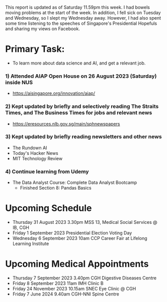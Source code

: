 This report is updated as of Saturday 11.59pm this week.  I had bowels moving problems at the start of the week.  In addition, I fell sick on Tuesday and Wednesday, so I slept my Wednesday away.  However, I had also spent some time listening to the speeches of Singapore's Presidential Hopefuls and sharing my views on Facebook.  

# Primary Task:
- To learn more about data science and AI, and get a relevant job.  

### 1) Attended AIAP Open House on 26 August 2023 (Saturday) inside NUS
- https://aisingapore.org/innovation/aiap/

### 2) Kept updated by briefly and selectively reading The Straits Times, and The Business Times for jobs and relevant news
- https://eresources.nlb.gov.sg/main/sphnewspapers

### 3) Kept updated by briefly reading newsletters and other news
- The Rundown AI
- Today's Hacker News
- MIT Technology Review

### 4) Continue learning from Udemy
- The Data Analyst Course: Complete Data Analyst Bootcamp
    - Finished Section 8: Pandas Basics

# Upcoming Schedule
- Thursday 31 August 2023 3.30pm MSS 13, Medical Social Services @ IB, CGH
- Friday 1 September 2023 Presidential Election Voting Day
- Wednesday 6 September 2023 10am CCP Career Fair at Lifelong Learning Institute

# Upcoming Medical Appointments
- Thursday 7 September 2023 3.40pm CGH Digestive Diseases Centre
- Friday 8 September 2023 11am IMH Clinic B
- Friday 24 November 2023 10.15am SNEC Eye Clinic @ CGH
- Friday 7 June 2024 9.40am CGH-NNI Spine Centre